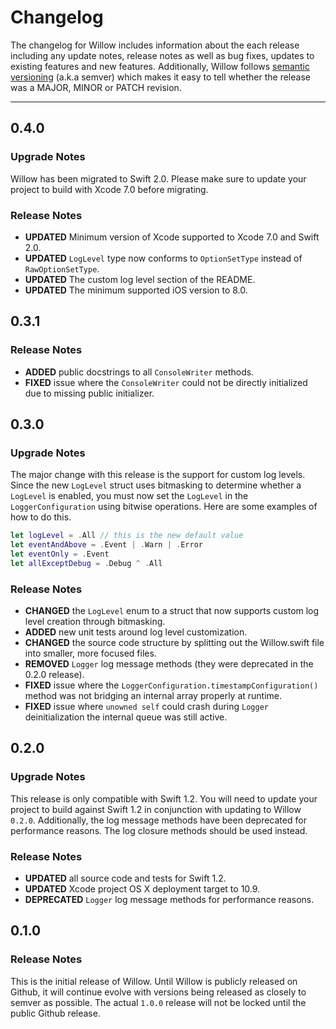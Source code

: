 # Changelog

The changelog for Willow includes information about the each release including any update notes, release notes as well as bug fixes, updates to existing features and new features. Additionally, Willow follows [semantic versioning](http://semver.org/) (a.k.a semver) which makes it easy to tell whether the release was a MAJOR, MINOR or PATCH revision.

---

## 0.4.0

### Upgrade Notes

Willow has been migrated to Swift 2.0. Please make sure to update your project to build with Xcode 7.0 before migrating.

### Release Notes

* **UPDATED** Minimum version of Xcode supported to Xcode 7.0 and Swift 2.0.
* **UPDATED** `LogLevel` type now conforms to `OptionSetType` instead of `RawOptionSetType`.
* **UPDATED** The custom log level section of the README.
* **UPDATED** The minimum supported iOS version to 8.0.

## 0.3.1

### Release Notes

* **ADDED** public docstrings to all `ConsoleWriter` methods.
* **FIXED** issue where the `ConsoleWriter` could not be directly initialized due to missing public initializer.

## 0.3.0

### Upgrade Notes

The major change with this release is the support for custom log levels. Since the new `LogLevel` struct uses bitmasking to determine whether a `LogLevel` is enabled, you must now set the `LogLevel` in the `LoggerConfiguration` using bitwise operations. Here are some examples of how to do this.

```swift
let logLevel = .All // this is the new default value
let eventAndAbove = .Event | .Warn | .Error
let eventOnly = .Event
let allExceptDebug = .Debug ^ .All
```

### Release Notes

* **CHANGED** the `LogLevel` enum to a struct that now supports custom log level creation through bitmasking.
* **ADDED** new unit tests around log level customization.
* **CHANGED** the source code structure by splitting out the Willow.swift file into smaller, more focused files.
* **REMOVED** `Logger` log message methods (they were deprecated in the 0.2.0 release).
* **FIXED** issue where the `LoggerConfiguration.timestampConfiguration()` method was not bridging an internal array properly at runtime.
* **FIXED** issue where `unowned self` could crash during `Logger` deinitialization the internal queue was still active.

## 0.2.0

### Upgrade Notes

This release is only compatible with Swift 1.2. You will need to update your project to build against Swift 1.2 in conjunction with updating to Willow `0.2.0`. Additionally, the log message methods have been deprecated for performance reasons. The log closure methods should be used instead.

### Release Notes

* **UPDATED** all source code and tests for Swift 1.2.
* **UPDATED** Xcode project OS X deployment target to 10.9.
* **DEPRECATED** `Logger` log message methods for performance reasons.

## 0.1.0

### Release Notes

This is the initial release of Willow. Until Willow is publicly released on Github, it will continue evolve with versions being released as closely to semver as possible. The actual `1.0.0` release will not be locked until the public Github release.
